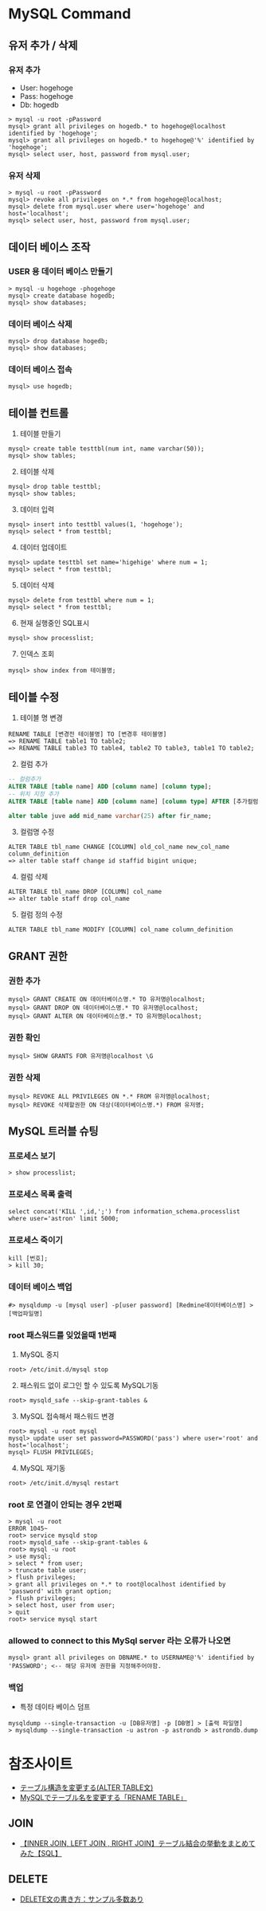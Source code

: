 # MySQL Command

## 유저 추가 / 삭제
### 유저 추가
* User: hogehoge
* Pass: hogehoge
* Db: hogedb
```
> mysql -u root -pPassword
mysql> grant all privileges on hogedb.* to hogehoge@localhost identified by 'hogehoge';
mysql> grant all privileges on hogedb.* to hogehoge@'%' identified by 'hogehoge';
mysql> select user, host, password from mysql.user;
```

### 유저 삭제
```
> mysql -u root -pPassword
mysql> revoke all privileges on *.* from hogehoge@localhost;
mysql> delete from mysql.user where user='hogehoge' and host='localhost';
mysql> select user, host, password from mysql.user;
```

## 데이터 베이스 조작
### USER 용 데이터 베이스 만들기
```
> mysql -u hogehoge -phogehoge
mysql> create database hogedb;
mysql> show databases;
```

### 데이터 베이스 삭제
```
mysql> drop database hogedb;
mysql> show databases;
```

### 데이터 베이스 접속
```
mysql> use hogedb;
```

## 테이블 컨트롤
1. 테이블 만들기
```
mysql> create table testtbl(num int, name varchar(50));
mysql> show tables;
```

2. 테이블 삭제
```
mysql> drop table testtbl;
mysql> show tables;
```

3. 데이터 입력
```
mysql> insert into testtbl values(1, 'hogehoge');
mysql> select * from testtbl;
```
4. 데이터 업데이트
```
mysql> update testtbl set name='higehige' where num = 1;
mysql> select * from testtbl;
```

5. 데이터 삭제
```
mysql> delete from testtbl where num = 1;
mysql> select * from testtbl;
```

6. 현재 실행중인 SQL표시
```
mysql> show processlist;
```

7. 인덱스 조회
```
mysql> show index from 테이블명;
```

## 테이블 수정
1. 테이블 명 변경
```
RENAME TABLE [변경전 테이블명] TO [변경후 테이블명]
=> RENAME TABLE table1 TO table2;
=> RENAME TABLE table3 TO table4, table2 TO table3, table1 TO table2;
```

2. 컬럼 추가
```sql
-- 컬럼추가
ALTER TABLE [table name] ADD [column name] [column type];
-- 위치 지정 추가
ALTER TABLE [table name] ADD [column name] [column type] AFTER [추가컬럼 바로 앞의 컬럼명지정];

alter table juve add mid_name varchar(25) after fir_name;
```

3. 컬럼명 수정
```
ALTER TABLE tbl_name CHANGE [COLUMN] old_col_name new_col_name column_definition
=> alter table staff change id staffid bigint unique;
```

4. 컬럼 삭제
```
ALTER TABLE tbl_name DROP [COLUMN] col_name
=> alter table staff drop col_name
```

5. 컬럼 정의 수정
```
ALTER TABLE tbl_name MODIFY [COLUMN] col_name column_definition
```

## GRANT 권한
### 권한 추가
```
mysql> GRANT CREATE ON 데이터베이스명.* TO 유저명@localhost;
mysql> GRANT DROP ON 데이터베이스명.* TO 유저명@localhost;
mysql> GRANT ALTER ON 데이터베이스명.* TO 유저명@localhost;
```

### 권한 확인
```
mysql> SHOW GRANTS FOR 유저명@localhost \G
```

### 권한 삭제
```
mysql> REVOKE ALL PRIVILEGES ON *.* FROM 유저명@localhost;
mysql> REVOKE 삭제할권한 ON 대상(데이터베이스명.*) FROM 유저명;
```

## MySQL 트러블 슈팅

### 프로세스 보기
```
> show processlist;
```

### 프로세스 목록 출력
```
select concat('KILL ',id,';') from information_schema.processlist where user='astron' limit 5000;
```

### 프로세스 죽이기
```
kill [번호];
> kill 30;
```


### 데이터 베이스 백업
```
#> mysqldump -u [mysql user] -p[user password] [Redmine데이터베이스명] > [백업파일명]
```

### root 패스워드를 잊었을때 1번째
1. MySQL 중지
```
root> /etc/init.d/mysql stop
```

2. 패스워드 없이 로그인 할 수 있도록 MySQL기동
```
root> mysqld_safe --skip-grant-tables &
```

3. MySQL 접속해서 패스워드 변경
```
root> mysql -u root mysql
mysql> update user set password=PASSWORD('pass') where user='root' and host='localhost';
mysql> FLUSH PRIVILEGES;
```

4. MySQL 재기동
```
root> /etc/init.d/mysql restart
```

### root 로 연결이 안되는 경우 2번째
```
> mysql -u root
ERROR 1045~
root> service mysqld stop
root> mysqld_safe --skip-grant-tables &
root> mysql -u root
> use mysql;
> select * from user;
> truncate table user;
> flush privileges;
> grant all privileges on *.* to root@localhost identified by 'password' with grant option;
> flush privileges;
> select host, user from user;
> quit
root> service mysql start
```

### allowed to connect to this MySql server 라는 오류가 나오면
```
mysql> grant all privileges on DBNAME.* to USERNAME@'%' identified by 'PASSWORD'; <-- 해당 유저에 권한을 지정해주어야함.
```

### 백업
* 특정 데이타 베이스 덤프
```
mysqldump --single-transaction -u [DB유저명] -p [DB명] > [출력 파일명]
> mysqldump --single-transaction -u astron -p astrondb > astrondb.dump
```

# 참조사이트
- [テーブル構造を変更する(ALTER TABLE文)](https://www.dbonline.jp/mysql/table/index18.html)
- [MySQLでテーブル名を変更する「RENAME TABLE」](https://uxmilk.jp/50822)
## JOIN
- [【INNER JOIN, LEFT JOIN , RIGHT JOIN】テーブル結合の挙動をまとめてみた【SQL】](https://qiita.com/ngron/items/db4947fb0551f21321c0)
## DELETE
- [DELETE文の書き方：サンプル多数あり](https://oreno-it.info/archives/2282)
